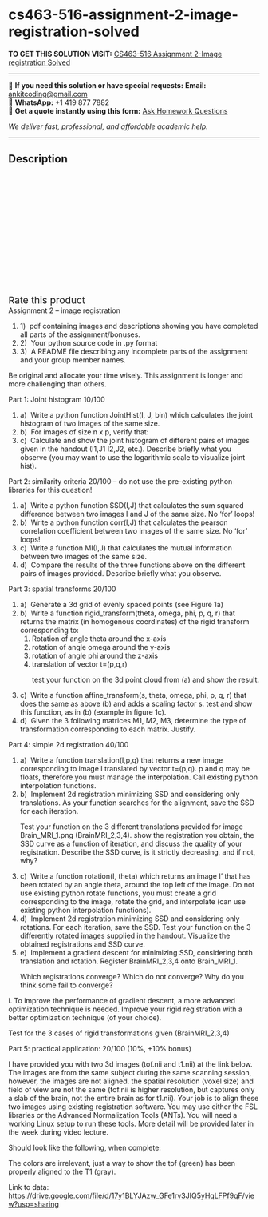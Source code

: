 # cs463-516-assignment-2-image-registration-solved
**TO GET THIS SOLUTION VISIT:** [CS463-516 Assignment 2-Image registration Solved](https://www.ankitcodinghub.com/product/cs463-516-assignment-2-image-registration-solved/)


---

📩 **If you need this solution or have special requests:** **Email:** ankitcoding@gmail.com  
📱 **WhatsApp:** +1 419 877 7882  
📄 **Get a quote instantly using this form:** [Ask Homework Questions](https://www.ankitcodinghub.com/services/ask-homework-questions/)

*We deliver fast, professional, and affordable academic help.*

---

<h2>Description</h2>



<div class="kk-star-ratings kksr-auto kksr-align-center kksr-valign-top" data-payload="{&quot;align&quot;:&quot;center&quot;,&quot;id&quot;:&quot;95794&quot;,&quot;slug&quot;:&quot;default&quot;,&quot;valign&quot;:&quot;top&quot;,&quot;ignore&quot;:&quot;&quot;,&quot;reference&quot;:&quot;auto&quot;,&quot;class&quot;:&quot;&quot;,&quot;count&quot;:&quot;0&quot;,&quot;legendonly&quot;:&quot;&quot;,&quot;readonly&quot;:&quot;&quot;,&quot;score&quot;:&quot;0&quot;,&quot;starsonly&quot;:&quot;&quot;,&quot;best&quot;:&quot;5&quot;,&quot;gap&quot;:&quot;4&quot;,&quot;greet&quot;:&quot;Rate this product&quot;,&quot;legend&quot;:&quot;0\/5 - (0 votes)&quot;,&quot;size&quot;:&quot;24&quot;,&quot;title&quot;:&quot;CS463-516 Assignment 2-Image registration&nbsp;Solved&quot;,&quot;width&quot;:&quot;0&quot;,&quot;_legend&quot;:&quot;{score}\/{best} - ({count} {votes})&quot;,&quot;font_factor&quot;:&quot;1.25&quot;}">

<div class="kksr-stars">

<div class="kksr-stars-inactive">
            <div class="kksr-star" data-star="1" style="padding-right: 4px">


<div class="kksr-icon" style="width: 24px; height: 24px;"></div>
        </div>
            <div class="kksr-star" data-star="2" style="padding-right: 4px">


<div class="kksr-icon" style="width: 24px; height: 24px;"></div>
        </div>
            <div class="kksr-star" data-star="3" style="padding-right: 4px">


<div class="kksr-icon" style="width: 24px; height: 24px;"></div>
        </div>
            <div class="kksr-star" data-star="4" style="padding-right: 4px">


<div class="kksr-icon" style="width: 24px; height: 24px;"></div>
        </div>
            <div class="kksr-star" data-star="5" style="padding-right: 4px">


<div class="kksr-icon" style="width: 24px; height: 24px;"></div>
        </div>
    </div>

<div class="kksr-stars-active" style="width: 0px;">
            <div class="kksr-star" style="padding-right: 4px">


<div class="kksr-icon" style="width: 24px; height: 24px;"></div>
        </div>
            <div class="kksr-star" style="padding-right: 4px">


<div class="kksr-icon" style="width: 24px; height: 24px;"></div>
        </div>
            <div class="kksr-star" style="padding-right: 4px">


<div class="kksr-icon" style="width: 24px; height: 24px;"></div>
        </div>
            <div class="kksr-star" style="padding-right: 4px">


<div class="kksr-icon" style="width: 24px; height: 24px;"></div>
        </div>
            <div class="kksr-star" style="padding-right: 4px">


<div class="kksr-icon" style="width: 24px; height: 24px;"></div>
        </div>
    </div>
</div>


<div class="kksr-legend" style="font-size: 19.2px;">
            <span class="kksr-muted">Rate this product</span>
    </div>
    </div>
<div class="page" title="Page 1">
<div class="layoutArea">
<div class="column">
Assignment 2 – image registration

<ol>
<li>1) &nbsp;pdf containing images and descriptions showing you have completed all parts of the assignment/bonuses.</li>
<li>2) &nbsp;Your python source code in .py format</li>
<li>3) &nbsp;A README file describing any incomplete parts of the assignment and your group member names.</li>
</ol>
Be original and allocate your time wisely. This assignment is longer and more challenging than others.

Part 1: Joint histogram 10/100

<ol>
<li>a) &nbsp;Write a python function JointHist(I, J, bin) which calculates the joint histogram of two images of the same size.</li>
<li>b) &nbsp;For images of size n x p, verify that:</li>
<li>c) &nbsp;Calculate and show the joint histogram of different pairs of images given in the handout (I1,J1 I2,J2, etc.). Describe briefly what you observe (you may want to use the logarithmic scale to visualize joint hist).</li>
</ol>
Part 2: similarity criteria 20/100 – do not use the pre-existing python libraries for this question!

<ol>
<li>a) &nbsp;Write a python function SSD(I,J) that calculates the sum squared difference between two images I and J of
the same size. No ‘for’ loops!
</li>
<li>b) &nbsp;Write a python function corr(I,J) that calculates the pearson correlation coefficient between two images of
the same size. No ‘for’ loops!
</li>
<li>c) &nbsp;Write a function MI(I,J) that calculates the mutual information between two images of the same size.</li>
<li>d) &nbsp;Compare the results of the three functions above on the different pairs of images provided. Describe briefly
what you observe.
</li>
</ol>
Part 3: spatial transforms 20/100

<ol>
<li>a) &nbsp;Generate a 3d grid of evenly spaced points (see Figure 1a)</li>
<li>b) &nbsp;Write a function rigid_transform(theta, omega, phi, p, q, r) that returns the matrix (in homogenous
coordinates) of the rigid transform corresponding to:

<ol>
<li>Rotation of angle theta around the x-axis</li>
<li>rotation of angle omega around the y-axis</li>
<li>rotation of angle phi around the z-axis</li>
<li>translation of vector t=(p,q,r)

test your function on the 3d point cloud from (a) and show the result.</li>
</ol>
</li>
<li>c) &nbsp;Write a function affine_transform(s, theta, omega, phi, p, q, r) that does the same as above (b) and adds a scaling factor s. test and show this function, as in (b) (example in figure 1c).</li>
<li>d) &nbsp;Given the 3 following matrices M1, M2, M3, determine the type of transformation corresponding to each matrix. Justify.</li>
</ol>
</div>
</div>
</div>
<div class="page" title="Page 2">
<div class="layoutArea">
<div class="column">
Part 4: simple 2d registration 40/100

<ol>
<li>a) &nbsp;Write a function translation(I,p,q) that returns a new image corresponding to image I translated by vector t=(p,q). p and q may be floats, therefore you must manage the interpolation. Call existing python interpolation functions.</li>
<li>b) &nbsp;Implement 2d registration minimizing SSD and considering only translations. As your function searches for the alignment, save the SSD for each iteration.

Test your function on the 3 different translations provided for image Brain_MRI_1.png (BrainMRI_2,3,4). show the registration you obtain, the SSD curve as a function of iteration, and discuss the quality of your registration. Describe the SSD curve, is it strictly decreasing, and if not, why?</li>
<li>c) &nbsp;Write a function rotation(I, theta) which returns an image I’ that has been rotated by an angle theta, around the top left of the image. Do not use existing python rotate functions, you must create a grid corresponding to the image, rotate the grid, and interpolate (can use existing python interpolation functions).</li>
<li>d) &nbsp;Implement 2d registration minimizing SSD and considering only rotations. For each iteration, save the SSD. Test your function on the 3 differently rotated images supplied in the handout. Visualize the obtained registrations and SSD curve.</li>
<li>e) &nbsp;Implement a gradient descent for minimizing SSD, considering both translation and rotation. Register BrainMRI_2,3,4 onto Brain_MRI_1.

Which registrations converge? Which do not converge? Why do you think some fail to converge?</li>
</ol>
i. To improve the performance of gradient descent, a more advanced optimization technique is needed. Improve your rigid registration with a better optimization technique (of your choice).

Test for the 3 cases of rigid transformations given (BrainMRI_2,3,4)

</div>
</div>
</div>
<div class="page" title="Page 3">
<div class="layoutArea">
<div class="column">
Part 5: practical application: 20/100 (10%, +10% bonus)

I have provided you with two 3d images (tof.nii and t1.nii) at the link below. The images are from the same subject during the same scanning session, however, the images are not aligned. the spatial resolution (voxel size) and field of view are not the same (tof.nii is higher resolution, but captures only a slab of the brain, not the entire brain as for t1.nii). Your job is to align these two images using existing registration software. You may use either the FSL libraries or the Advanced Normalization Tools (ANTs). You will need a working Linux setup to run these tools. More detail will be provided later in the week during video lecture.

Should look like the following, when complete:

The colors are irrelevant, just a way to show the tof (green) has been properly aligned to the T1 (gray).

Link to data: https://drive.google.com/file/d/17y1BLYJAzw_GFe1rv3JIQ5yHqLFPf9qF/view?usp=sharing

</div>
</div>
</div>
